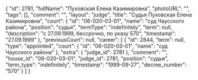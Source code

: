{
    "id": 2781,
    "fullName": "Пуховская Елена Казимировна",
    "photoURL": "",
    "tags": [],
    "comment": "",
    "layout": "judge",
    "title": "Судья Пуховская Елена Казимировна",
    "court": {
        "id": "06-020-03-01",
        "name": "суд Чаусского района",
        "position": "судья",
        "termType": "indefinitely",
        "term": null,
        "description": "c 27.09.1999, бессрочно, по указу 570",
        "timestamp": "27.09.1999"
    },
    "previousCourt": null,
    "career": [
        {
            "id": 2844,
            "term": null,
            "type": "appointed",
            "court": {
                "id": "06-020-03-01",
                "name": "суд Чаусского района"
            },
            "extra": {
                "judge_id": 2781
            },
            "comment": "",
            "house_id": "06-020-03-01",
            "judge_id": 2781,
            "position": "судья",
            "term_type": "indefinitely",
            "timestamp": "1999-09-27",
            "decree_number": "570"
        }
    ]
}